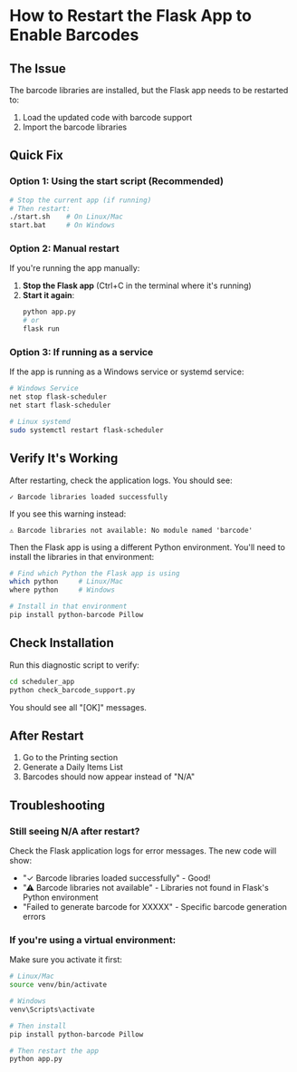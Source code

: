 # How to Restart the Flask App to Enable Barcodes

## The Issue
The barcode libraries are installed, but the Flask app needs to be restarted to:
1. Load the updated code with barcode support
2. Import the barcode libraries

## Quick Fix

### Option 1: Using the start script (Recommended)
```bash
# Stop the current app (if running)
# Then restart:
./start.sh    # On Linux/Mac
start.bat     # On Windows
```

### Option 2: Manual restart
If you're running the app manually:
1. **Stop the Flask app** (Ctrl+C in the terminal where it's running)
2. **Start it again**:
   ```bash
   python app.py
   # or
   flask run
   ```

### Option 3: If running as a service
If the app is running as a Windows service or systemd service:
```bash
# Windows Service
net stop flask-scheduler
net start flask-scheduler

# Linux systemd
sudo systemctl restart flask-scheduler
```

## Verify It's Working

After restarting, check the application logs. You should see:
```
✓ Barcode libraries loaded successfully
```

If you see this warning instead:
```
⚠ Barcode libraries not available: No module named 'barcode'
```

Then the Flask app is using a different Python environment. You'll need to install the libraries in that environment:

```bash
# Find which Python the Flask app is using
which python     # Linux/Mac
where python     # Windows

# Install in that environment
pip install python-barcode Pillow
```

## Check Installation

Run this diagnostic script to verify:
```bash
cd scheduler_app
python check_barcode_support.py
```

You should see all "[OK]" messages.

## After Restart

1. Go to the Printing section
2. Generate a Daily Items List
3. Barcodes should now appear instead of "N/A"

## Troubleshooting

### Still seeing N/A after restart?

Check the Flask application logs for error messages. The new code will show:
- "✓ Barcode libraries loaded successfully" - Good!
- "⚠ Barcode libraries not available" - Libraries not found in Flask's Python environment
- "Failed to generate barcode for XXXXX" - Specific barcode generation errors

### If you're using a virtual environment:

Make sure you activate it first:
```bash
# Linux/Mac
source venv/bin/activate

# Windows
venv\Scripts\activate

# Then install
pip install python-barcode Pillow

# Then restart the app
python app.py
```
